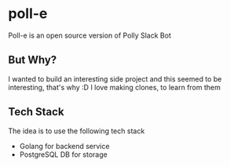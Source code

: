 # poll-e

Poll-e is an open source version of Polly Slack Bot

## But Why?

I wanted to build an interesting side project and this seemed to be interesting, that's why :D I love making clones, to learn from them

## Tech Stack

The idea is to use the following tech stack

- Golang for backend service
- PostgreSQL DB for storage
